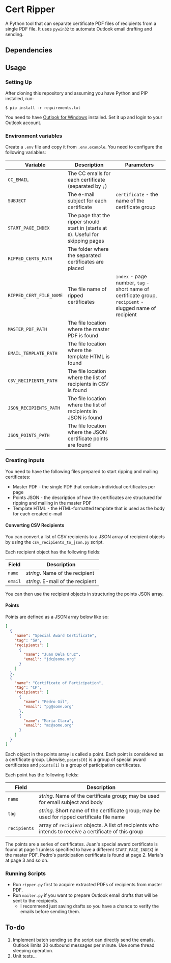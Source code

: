 # Cert Ripper

A Python tool that can separate certificate PDF files of recipients from a single PDF file. It uses `pywin32` to automate Outlook email drafting and sending.

## Dependencies

## Usage

### Setting Up

After cloning this repository and assuming you have Python and PIP installed, run:

```
$ pip install -r requirements.txt
```

You need to have [Outlook for Windows](https://www.office.com) installed. Set it up and login to your Outlook account.

### Environment variables

Create a `.env` file and copy it from `.env.example`. You need to configure the following variables:

| Variable                | Description                                                                         | Parameters                                                                                              |
| ----------------------- | ----------------------------------------------------------------------------------- | ------------------------------------------------------------------------------------------------------- |
| `CC_EMAIL`              | The CC emails for each certificate (separated by `;`)                               |                                                                                                         |
| `SUBJECT`               | The e-mail subject for each certificate                                             | `certificate` - the name of the certificate group                                                       |
| `START_PAGE_INDEX`      | The page that the ripper should start in (starts at `0`). Useful for skipping pages |                                                                                                         |
| `RIPPED_CERTS_PATH`     | The folder where the separated certificates are placed                              |                                                                                                         |
| `RIPPED_CERT_FILE_NAME` | The file name of ripped certificates                                                | `index` - page number, `tag` - short name of certificate group, `recipient` - slugged name of recipient |
| `MASTER_PDF_PATH`       | The file location where the master PDF is found                                     |
| `EMAIL_TEMPLATE_PATH`   | The file location where the template HTML is found                                  |
| `CSV_RECIPIENTS_PATH`   | The file location where the list of recipients in CSV is found                      |
| `JSON_RECIPIENTS_PATH`  | The file location where the list of recipients in JSON is found                     |
| `JSON_POINTS_PATH`      | The file location where the JSON certificate points are found                       |

### Creating inputs

You need to have the following files prepared to start ripping and mailing certificates:

- Master PDF - the single PDF that contains individual certificates per page
- Points JSON - the description of how the certificates are structured for ripping and mailing in the master PDF
- Template HTML - the HTML-formatted template that is used as the body for each created e-mail

#### Converting CSV Recipients

You can convert a list of CSV recipients to a JSON array of recipient objects by using the `csv_recipients_to_json.py` script.

Each recipient object has the following fields:

| Field   | Description                       |
| ------- | --------------------------------- |
| `name`  | _string_. Name of the recipient   |
| `email` | _string_. E-mail of the recipient |

You can then use the recipient objects in structuring the points JSON array.

#### Points

Points are defined as a JSON array below like so:

```json
[
  {
    "name": "Special Award Certificate",
    "tag": "SA",
    "recipients": [
      {
        "name": "Juan Dela Cruz",
        "email": "jdc@some.org"
      }
    ]
  },
  {
    "name": "Certificate of Participation",
    "tag": "CP",
    "recipients": [
      {
        "name": "Pedro Gil",
        "email": "pg@some.org"
      },
      {
        "name": "Maria Clara",
        "email": "mc@some.org"
      }
    ]
  }
]
```

Each object in the points array is called a point. Each point is considered as a certificate group. Likewise, `points[0]` is a group of special award certificates and `points[1]` is a group of participation certificates.

Each point has the following fields:

| Field        | Description                                                                                           |
| ------------ | ----------------------------------------------------------------------------------------------------- |
| `name`       | _string_. Name of the certificate group; may be used for email subject and body                       |
| `tag`        | _string_. Short name of the certificate group; may be used for ripped certificate file name           |
| `recipients` | array of `recipient` objects. A list of recipients who intends to receive a certificate of this group |

The points are a series of certificates. Juan's special award certificate is found at page 1 (unless specified to have a different `START_PAGE_INDEX`) in the master PDF. Pedro's participation certificate is found at page 2. Maria's at page 3 and so on.

### Running Scripts

- Run `ripper.py` first to acquire extracted PDFs of recipients from master PDF.
- Run `mailer.py` if you want to prepare Outlook email drafts that will be sent to the recipients.
  - I recommend just saving drafts so you have a chance to verify the emails before sending them.

## To-do

1. Implement batch sending so the script can directly send the emails. Outlook limits 30 outbound messages per minute. Use some thread sleeping operation.
2. Unit tests...
